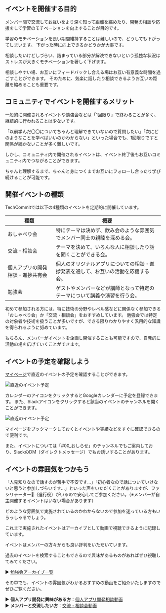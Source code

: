 ## イベントを開催する目的
メンバー間で交流してお互いをより深く知って距離を縮めたり、開発の相談や応援をして学習のモチベーションを向上することが目的です。

学習のモチベーションを長い期間維持することは難しいので、どうしても下がってしまいます。
下がった時に向上できるかどうかが大事です。

相談したいけどしづらい、詰まっている部分が解決できないという孤独な状況はストレスが大きくモチベーションを著しく下げます。

相談しやすい場、お互いにフィードバックし合える場はお互い有意義な時間を過ごすことができます。
そのために、気楽に話したり相談できるようお互いの距離を縮めることも重要です。

## コミュニティでイベントを開催するメリット
一般的に開催されるイベントや勉強会などは「1回限り」で終わることが多く、継続的に行われることは少ないです。

「以前学んだ〇〇についてちゃんと理解できていないので質問したい」「次にどのようなことを学べばいいのかわからない」といった場合でも、1回限りですと関係が続かないことが多く難しいです。

しかし、コミュニティ内で開催されるイベントは、イベント終了後もお互いコミュニティ内でつながることができます。

ちゃんと理解するまで、ちゃんと身につくまでお互いにフォローし合ったり学び続けることが可能です。

## 開催イベントの種類
TechCommitでは以下の4種類のイベントを定期的に開催しています。

| 種類 | 概要 |
| --------- | ----------- |
| おしゃべり会 | 特にテーマは決めず、飲み会のような雰囲気でメンバー同士の親睦を深める会。 |
| 交流・相談会 | テーマを決めて、いろんな人に相談したり話を聞くことができる会。 |
| 個人アプリの開発相談・進捗共有会 | 個人のオリジナルアプリについての相談・進捗発表を通して、お互いの活動を応援する会。 |
| 勉強会 | ゲストやメンバーなどが講師となって特定のテーマについて講義や演習を行う会。 |

初めて参加される方には、特に技術の分野やレベル感などに関係なく参加できる「おしゃべり会」か「交流・相談会」をおすすめしています。
勉強会では特定の対象者や技術を扱うことが多いですが、できる限りわかりやすく汎用的な知識を得られるように努めています。

もちろん、メンバーがイベントを企画し開催することも可能ですので、自発的に活動の場を広げていくことができます。

## イベントの予定を確認しよう
[マイページ](https://www.tech-commit.jp/)で直近のイベントの予定を確認することができます。

![直近のイベント予定](/images/tutorial/mypage-event.jpg)

カレンダーのアイコンをクリックするとGoogleカレンダーに予定を登録できます。
また、Slackアイコンをクリックすると該当のイベントのチャンネルを開くことができます。

![直近のイベント予定](/images/tutorial/event-icon.jpg)

マイページをブックマークしておくとイベントや実績などをすぐに確認できるので便利です。

また、イベントについては「#00_おしらせ」のチャンネルでもご案内しており、SlackのDM（ダイレクトメッセージ）でもお誘いすることがあります。

## イベントの雰囲気をつかもう
「人見知りなので話すのが苦手で不安です...」「初心者なので話についていけないと思うと参加しづらいです...」といった声をいただくことがありますが、ファシリテーター（進行役）がいるので安心してご参加ください。（※メンバーが自主開催するイベントはいない場合があります）

どのような雰囲気で実施されているのかわからないので参加を迷っている方もいらっしゃるでしょう。

これまで実施されたイベントはアーカイブとして動画で視聴できるように記録しています。

イベントはメンバーの方々からも良い評判をいただいています。

過去のイベントを検索することもできるので興味があるものがあればぜひ視聴してみてください。

▶ [勉強会アーカイブ一覧](https://www.tech-commit.jp/main/event_archives)

その中でも、イベントの雰囲気がわかるおすすめの動画をご紹介いたしますのでぜひご覧ください。

▶ **個人アプリ開発に興味がある方**：[個人アプリ開発相談動画](https://www.tech-commit.jp/main/event_archives?watching_status=all&title=&tag_ids%5B%5D=25)  
▶ **メンバーと交流したい方**：[交流・相談会動画](https://www.tech-commit.jp/main/event_archives?watching_status=all&title=&tag_ids%5B%5D=22)
